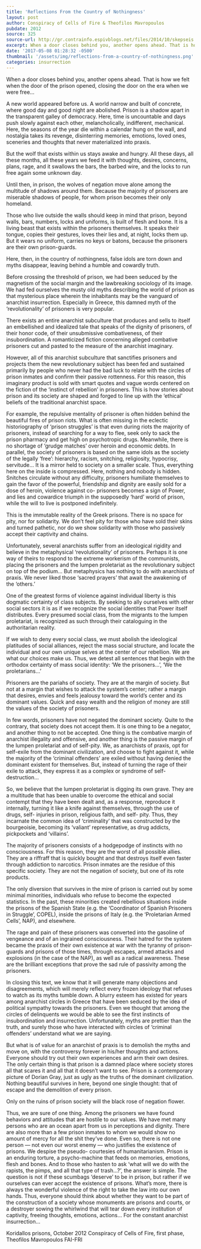 ```yaml
---
title: 'Reflections From the Country of Nothingness'
layout: post
author: Conspiracy of Cells of Fire & Theofilos Mavropoulos
pubdate: 2012
source: 325
source-url: http://gr.contrainfo.espivblogs.net/files/2014/10/skepseis.pdf
excerpt: When a door closes behind you, another opens ahead. That is how we felt when the door of the prison opened, closing the door on the era when we were free
date: '2017-05-08 01:28:32 -0500'
thumbnail: '/assets/img/reflections-from-a-country-of-nothingness.png'
categories: insurrection
---
```



When a door closes behind you, another opens ahead. That is how we felt when the door of the prison opened, closing the door on the era when we were free...

A new world appeared before us. A world narrow and built of concrete, where good day and good night are abolished.
Prison is a shadow apart in the transparent galley of democracy. Here, time is uncountable and days push slowly against each other, melancholically, indifferent, mechanical. Here, the seasons of the year die within a calendar hung on the wall, and nostalgia takes its revenge, disinterring memories, emotions, loved ones, sceneries and thoughts that never materialized into praxis.

But the wolf that exists within us stays awake and hungry. All these days, all these months, all these years we feed it with thoughts, desires, concerns, plans, rage, and it swallows the bars, the barbed wire, and the locks to run free again some unknown day.

Until then, in prison, the wolves of negation move alone among the multitude of shadows around them. Because the majority of prisoners are miserable shadows of people, for whom prison becomes their only homeland.

Those who live outside the walls should keep in mind that prison, beyond walls, bars, numbers, locks and uniforms, is built of flesh and bone. It is a living beast that exists within the prisoners themselves. It speaks their tongue, copies their gestures, loves their lies and, at night, locks them up. But it wears no uniform, carries no keys or batons, because the prisoners are their own prison-guards.

Here, then, in the country of nothingness, false idols are torn down and myths disappear, leaving behind a humble and cowardly truth.

Before crossing the threshold of prison, we had been seduced by the magnetism of the social margin and the lawbreaking sociology of its image. We had fed ourselves the musty old myths describing the world of prison as that mysterious place wherein the inhabitants may be the vanguard of anarchist insurrection. Especially in Greece, this damned myth of the ‘revolutionality’ of prisoners is very popular.

There exists an entire anarchist subculture that produces and sells to itself an embellished and idealized tale that speaks of the dignity of prisoners, of their honor code, of their unsubmissive combativeness, of their insubordination. A romanticized fiction concerning alleged combative prisoners cut and pasted to the measure of the anarchist imaginary.

However, all of this anarchist subculture that sanctifies prisoners and projects them the new revolutionary subject has been fed and sustained primarily by people who never had the bad luck to relate with the circles of prison inmates and confirm their passive rottenness. For this reason, this imaginary product is sold with smart quotes and vague words centered on the fiction of the ‘instinct of rebellion’ in prisoners. This is how stories about prison and its society are shaped and forged to line up with the ‘ethical’ beliefs of the traditional anarchist space.

For example, the repulsive mentality of prisoner is often hidden behind the beautiful fires of prison riots. What is often missing in the eclectic historiography of ‘prison struggles’ is that even during riots the majority of prisoners, instead of searching for a way to flee, seek only to sack the prison pharmacy and get high on psychotropic drugs. Meanwhile, there is no shortage of ‘grudge matches’ over heroin and economic debts. In parallel, the society of prisoners is based on the same idols as the society of the legally ‘free’: hierarchy, racism, snitching, religiosity, hypocrisy, servitude... It is a mirror held to society on a smaller scale. Thus, everything here on the inside is compressed. Here, nothing and nobody is hidden. Snitches circulate without any difficulty, prisoners humiliate themselves to gain the favor of the powerful, friendship and dignity are easily sold for a dose of heroin, violence against co- prisoners becomes a sign of Power, and lies and cowardice triumph in the supposedly ‘hard’ world of prison, while the will to live is postponed indefinitely.

This is the immutable reality of the Greek prisons. There is no space for pity, nor for solidarity. We don’t feel pity for those who have sold their skins and turned pathetic, nor do we show solidarity with those who passively accept their captivity and chains.

Unfortunately, several anarchists suffer from an ideological rigidity and believe in the metaphysical ‘revolutionality’ of prisoners. Perhaps it is one way of theirs to respond to the extreme workerism of the communists, placing the prisoners and the lumpen proletariat as the revolutionary subject on top of the podium... But metaphysics has nothing to do with anarchists of praxis. We never liked those ‘sacred prayers’ that await the awakening of the ‘others.’

One of the greatest forms of violence against individual liberty is this dogmatic certainty of class subjects. By seeking to ally ourselves with other social sectors it is as if we recognize the social identities that Power itself distributes. Every presumed social class, from the migrants to the lumpen proletariat, is recognized as such through their cataloguing in the authoritarian reality.

If we wish to deny every social class, we must abolish the ideological platitudes of social alliances, reject the mass social structure, and locate the individual and our own unique selves at the center of our rebellion. We are what our choices make us. Thus, we detest all sentences that begin with the orthodox certainty of mass social identity: ‘We the prisoners...’, ‘We the proletarians...’

Prisoners are the pariahs of society. They are at the margin of society. But not at a margin that wishes to attack the system’s center; rather a margin that desires, envies and feels jealousy toward the world’s center and its dominant values. Quick and easy wealth and the religion of money are still the values of the society of prisoners.

In few words, prisoners have not negated the dominant society. Quite to the contrary, that society does not accept them. It is one thing to be a negator, and another thing to not be accepted. One thing is the combative margin of anarchist illegality and offensive, and another thing is the passive margin of the lumpen proletariat and of self-pity. We, as anarchists of praxis, opt for self-exile from the dominant civilization, and choose to fight against it, while the majority of the ‘criminal offenders’ are exiled without having denied the dominant existent for themselves. But, instead of turning the rage of their exile to attack, they express it as a complex or syndrome of self-destruction...

So, we believe that the lumpen proletariat is digging its own grave. They are a multitude that has been unable to overcome the ethical and social contempt that they have been dealt and, as a response, reproduce it internally, turning it like a knife against themselves, through the use of drugs, self- injuries in prison, religious faith, and self- pity. Thus, they incarnate the common idea of ‘criminality’ that was constructed by the bourgeoisie, becoming its ‘valiant’ representative, as drug addicts, pickpockets and ‘villains’.

The majority of prisoners consists of a hodgepodge of instincts with no consciousness. For this reason, they are the worst of all possible allies. They are a riffraff that is quickly bought and that destroys itself even faster through addiction to narcotics. Prison inmates are the residue of this specific society. They are not the negation of society, but one of its rote products.

The only diversion that survives in the mire of prison is carried out by some minimal minorities, individuals who refuse to become the expected statistics. In the past, these minorities created rebellious situations inside the prisons of the Spanish State (e.g. the ‘Coordinator of Spanish Prisoners in Struggle’, COPEL), inside the prisons of Italy (e.g. the ‘Proletarian Armed Cells’, NAP), and elsewhere.

The rage and pain of these prisoners was converted into the gasoline of vengeance and of an ingrained consciousness. Their hatred for the system became the praxis of their own existence at war with the tyranny of prison-guards and prisons of those times, through escapes, armed attacks and explosions (in the case of the NAP), as well as a radical awareness. These are the brilliant exceptions that prove the sad rule of passivity among the prisoners.

In closing this text, we know that it will generate many objections and disagreements, which will merely reflect every frozen ideology that refuses to watch as its myths tumble down. A blurry esteem has existed for years among anarchist circles in Greece that have been seduced by the idea of political sympathy towards the prisoners. Even we thought that among the circles of delinquents we would be able to see the first instincts of insubordination and insurrection. Unfortunately, myths are prettier than the truth, and surely those who have interacted with circles of ‘criminal offenders’ understand what we are saying.

But what is of value for an anarchist of praxis is to demolish the myths and move on, with the controversy forever in his/her thoughts and actions. Everyone should try out their own experiences and arm their own desires. The only certain thing is that prison is a damned place where society stores all that scares it and all that it doesn’t want to see. Prison is a contemporary picture of Dorian Gray, just as ugly as the truths of the dominant civilization. Nothing beautiful survives in here, beyond one single thought: that of escape and the demolition of every prison.

Only on the ruins of prison society will the black rose of negation flower.

Thus, we are sure of one thing. Among the prisoners we have found behaviors and attitudes that are hostile to our values. We have met many persons who are an ocean apart from us in perceptions and dignity. There are also more than a few prison inmates to whom we would show no amount of mercy for all the shit they’ve done. Even so, there is not one person — not even our worst enemy — who justifies the existence of prisons. We despise the pseudo- courtesies of humanitarianism. Prison is an enduring torture, a psycho-machine that feeds on memories, emotions, flesh and bones. And to those who hasten to ask ‘what will we do with the rapists, the pimps, and all that type of trash...?’, the answer is simple. The question is not if these scumbags ‘deserve’ to be in prison, but rather if we ourselves can ever accept the existence of prisons. What’s more, there is always the wonderful violence of the right to take the law into our own hands. Thus, everyone should think about whether they want to be part of the construction of a society whose monuments are prisons and courts, or a destroyer sowing the whirlwind that will tear down every institution of captivity, freeing thoughts, emotions, actions... For the constant anarchist insurrection...

Koridallos prisons, October 2012
Conspiracy of Cells of Fire, first phase, Theofilos Mavropoulos
FAI-FRI
